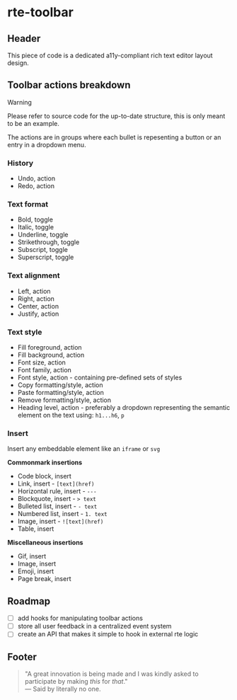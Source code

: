 # rte-toolbar

## Header 

This piece of code is a dedicated a11y-compliant rich text editor layout design.

## Toolbar actions breakdown

> [!WARNING]
> Please refer to source code for the up-to-date structure, this is only meant to be an example.

The actions are in groups where each bullet is repesenting a button or an entry in a dropdown menu.

### History

- Undo, action
- Redo, action

### Text format

- Bold, toggle
- Italic, toggle
- Underline, toggle
- Strikethrough, toggle
- Subscript, toggle
- Superscript, toggle

### Text alignment

- Left, action
- Right, action
- Center, action
- Justify, action

### Text style

- Fill foreground, action
- Fill background, action
- Font size, action
- Font family, action
- Font style, action - containing pre-defined sets of styles
- Copy formatting/style, action
- Paste formatting/style, action
- Remove formatting/style, action
- Heading level, action - preferably a dropdown representing the semantic element on the text using: `h1...h6`, `p`

### Insert

Insert any embeddable element like an `iframe` or `svg`

**Commonmark insertions**

- Code block, insert
- Link, insert - `[text](href)`
- Horizontal rule, insert - `---`
- Blockquote, insert - `> text`
- Bulleted list, insert - `- text`
- Numbered list, insert - `1. text`
- Image, insert - `![text](href)`
- Table, insert

**Miscellaneous insertions**

- Gif, insert
- Image, insert
- Emoji, insert
- Page break, insert

## Roadmap

- [ ] add hooks for manipulating toolbar actions
- [ ] store all user feedback in a centralized event system
- [ ] create an API that makes it simple to hook in external rte logic

## Footer

> "A great innovation is being made and I was kindly asked to participate by making *this* for *that*."  
> — Said by literally no one.

